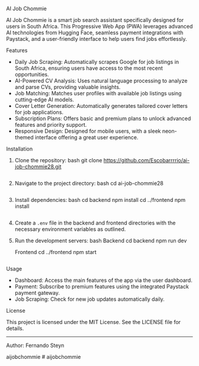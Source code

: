 AI Job Chommie

AI Job Chommie is a smart job search assistant specifically designed for users in South Africa. This Progressive Web App (PWA) leverages advanced AI technologies from Hugging Face, seamless payment integrations with Paystack, and a user-friendly interface to help users find jobs effortlessly.

Features

- Daily Job Scraping: Automatically scrapes Google for job listings in South Africa, ensuring users have access to the most recent opportunities.
- AI-Powered CV Analysis: Uses natural language processing to analyze and parse CVs, providing valuable insights.
- Job Matching: Matches user profiles with available job listings using cutting-edge AI models.
- Cover Letter Generation: Automatically generates tailored cover letters for job applications.
- Subscription Plans: Offers basic and premium plans to unlock advanced features and priority support.
- Responsive Design: Designed for mobile users, with a sleek neon-themed interface offering a great user experience.

Installation

1. Clone the repository:
   bash
   git clone https://github.com/Escobarrrrio/ai-job-chommie28.git
   ```

2. Navigate to the project directory:
   bash
   cd ai-job-chommie28
   ```

3. Install dependencies:
   bash
   cd backend
   npm install
   cd ../frontend
   npm install
   ```

4. Create a `.env` file in the backend and frontend directories with the necessary environment variables as outlined.

5. Run the development servers:
   bash
    Backend
   cd backend
   npm run dev

    Frontend
   cd ../frontend
   npm start
   ```

Usage

- Dashboard: Access the main features of the app via the user dashboard.
- Payment: Subscribe to premium features using the integrated Paystack payment gateway.
- Job Scraping: Check for new job updates automatically daily.

License

This project is licensed under the MIT License. See the LICENSE file for details.

---

Author: Fernando Steyn

   a i j o b c h o m m i e 
 
 #   a i j o b c h o m m i e 
 
 
